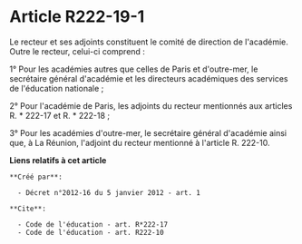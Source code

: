 # Article R222-19-1

Le recteur et ses adjoints constituent le comité de direction de l'académie. Outre le recteur, celui-ci comprend : 

1° Pour les académies autres que celles de Paris et d'outre-mer, le secrétaire général d'académie et les directeurs
académiques des services de l'éducation nationale ; 

2° Pour l'académie de Paris, les adjoints du recteur mentionnés aux articles R. * 222-17 et R. * 222-18 ; 

3° Pour les académies d'outre-mer, le secrétaire général d'académie ainsi que, à La Réunion, l'adjoint du recteur mentionné à
l'article R. 222-10.

**Liens relatifs à cet article**

	**Créé par**:

	  - Décret n°2012-16 du 5 janvier 2012 - art. 1

	**Cite**:

	  - Code de l'éducation - art. R*222-17
	  - Code de l'éducation - art. R222-10
